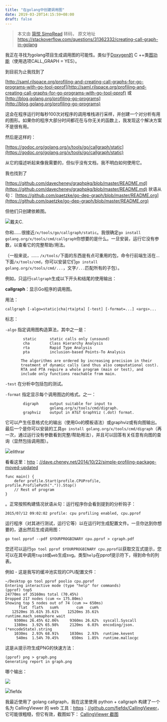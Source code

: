 ```yaml
---
title: "在golang中创建调用图"
date: 2019-03-20T14:15:59+08:00
draft: false
---
```


> 本文由 [简悦 SimpRead](http://ksria.com/simpread/) 转码， 原文地址 https://stackoverflow.com/questions/31362332/creating-call-graph-in-golang

我正在寻找为golang项目生成调用图的可能性。类似于[Doxygen的](http://www.stack.nl/~dimitri/doxygen/manual/diagrams.html) C ++类[图功能](http://www.stack.nl/~dimitri/doxygen/manual/diagrams.html)（使用选项CALL_GRAPH = YES）。

到目前为止我找到了

[http://saml.rilspace.org/profiling-and-creating-call-graphs-for-go-programs-with-go-tool-pprof](http://saml.rilspace.org/profiling-and-creating-call-graphs-for-go-programs-with-go-tool-pprof)
或
[http://blog.golang.org/profiling-go-programs](http://blog.golang.org/profiling-go-programs)

这会在程序运行时每秒100次对程序的调用堆栈进行采样，并创建一个对分析有用的图形。如果你的程序大部分时间都花在与你无关的函数上，我发现这个解决方案不是很有用。

然后是这样的：

[https://godoc.org/golang.org/x/tools/go/callgraph/static](https://godoc.org/golang.org/x/tools/go/callgraph/static)

从它的描述听起来像我需要的，但似乎没有文档，我不明白如何使用它。

我也找到了

[https://github.com/davecheney/graphpkg/blob/master/README.md](https://github.com/davecheney/graphpkg/blob/master/README.md)
状语从句：
[https://github.com/paetzke/go-dep-graph/blob/master/README.org](https://github.com/paetzke/go-dep-graph/blob/master/README.org)

但他们只创建依赖图。

![](https://www.gravatar.com/avatar/69443d894baa7969afa69ca6b34b725b?s=32&d=identicon&r=PG)戴夫C.

你和......很接近`/x/tools/go/callgraph/static`。我很确定`go install golang.org/x/tools/cmd/callgraph`你想要的是什么。一旦安装，运行它没有参数，以查看它的完整帮助/用法。

（一般来说，...... `/x/tools/`下面的东西是有点可重用的包，命令行前端生活在...下面`/x/tools/cmd`，你可以安装它们`go install golang.org/x/tools/cmd/...`，文字`/...`匹配所有的子包）。

例如，只运行`callgraph`生成以下开头和结尾的使用输出：

**callgraph**：显示Go程序的调用图。

用法：

`callgraph [-algo=static|cha|rta|pta] [-test] [-format=...] <args>...`

标志：

`-algo` 指定调用图构造算法，其中之一是：

```
        static      static calls only (unsound)
        cha         Class Hierarchy Analysis
        rta         Rapid Type Analysis
        pta         inclusion-based Points-To Analysis

       The algorithms are ordered by increasing precision in their
       treatment of dynamic calls (and thus also computational cost).
       RTA and PTA require a whole program (main or test), and
       include only functions reachable from main.

```

`-test` 在分析中包括包的测试。

`-format` 指定显示每个调用图边的格式。之一：

```
        digraph     output suitable for input to
                    golang.org/x/tools/cmd/digraph.
        graphviz    output in AT&T GraphViz (.dot) format.

```

它可以产生任意格式化的输出（使用Go的模板语法）或graphviz或有向图输出。最后一个是你可以安装的工具`go install golang.org/x/tools/cmd/digraph`（再一次，通过运行没有参数看到完整/帮助用法），并且可以回答有关任意有向图的查询（显然包括调用图）。

![](https://www.gravatar.com/avatar/a3981c0fc8da70da70f2298c15dfb2ba?s=32&d=identicon&r=PG)elithrar

看看这里：[http](http://dave.cheney.net/2014/10/22/simple-profiling-package-moved-updated)：[//dave.cheney.net/2014/10/22/simple-profiling-package-moved-updated](http://dave.cheney.net/2014/10/22/simple-profiling-package-moved-updated)

```
func main() {
    defer profile.Start(profile.CPUProfile, profile.ProfilePath(".")).Stop()
    // Rest of program
}

```

。正常按照构建情况状语从句：运行程序你会看到提到的分析钩子：

```
2015/07/12 09:02:02 profile: cpu profiling enabled, cpu.pprof

```

运行程序（对其进行测试，运行它等）以在运行时生成配置文件。一旦你达到你想要的，退出然后生成调用图：

```
go tool pprof --pdf $YOURPROGBINARY cpu.pprof > cgraph.pdf

```

您还可以运行`go tool pprof $YOURPROGBINARY cpu.pprof`以获取交互式提示，您可以在其中调用`top10`或`web`生成svg。类型`help`在pprof提示符下，得到命令的列表。

例如 - 这是我写的缓冲池实现的CPU配置文件：

```
~/Desktop go tool pprof poolio cpu.pprof
Entering interactive mode (type "help" for commands)
(pprof) top5
24770ms of 35160ms total (70.45%)
Dropped 217 nodes (cum <= 175.80ms)
Showing top 5 nodes out of 74 (cum >= 650ms)
      flat  flat%   sum%        cum   cum%
   12520ms 35.61% 35.61%    12520ms 35.61%  runtime.mach_semaphore_wait
    9300ms 26.45% 62.06%     9360ms 26.62%  syscall.Syscall
    1380ms  3.92% 65.98%     2120ms  6.03%  encoding/json.(*encodeState).string
    1030ms  2.93% 68.91%     1030ms  2.93%  runtime.kevent
     540ms  1.54% 70.45%      650ms  1.85%  runtime.mallocgc

```

这是从提示符生成PNG的快速方法：

```
(pprof) png > graph.png
Generating report in graph.png

```

哪个输出：

![](https://i.stack.imgur.com/1v7eY.png)

![](https://www.gravatar.com/avatar/2422c762946718ed0d2cf73d953ca7a2?s=32&d=identicon&r=PG&f=1)fiefdx

我最近使用了 golang callgraph，我在这里使用 python + callgraph 构建了一个名为 CallingViewer 的 web 工具：[https](https://github.com/fiefdx/CallingViewer)：[//github.com/fiefdx/CallingViewer](https://github.com/fiefdx/CallingViewer)，它可能很粗糙，但它有效，截图如下： [CallingViewer 截图](http://i.stack.imgur.com/4HXgX.png)